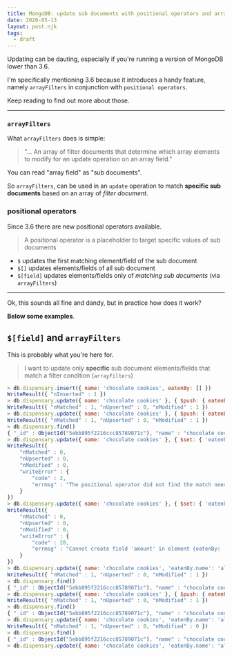 ```yaml
---
title: MongoDB: update sub documents with positional operators and arrayFilters
date: 2020-05-13
layout: post.njk
tags:
  - draft
---
```


Updating can be dauting, especially if you're running a version of MongoDB lower than 3.6.

I'm specifically mentioning 3.6 because it introduces a handy feature, namely `arrayFilters` in conjunction with `positional operators`.

Keep reading to find out more about those.

---

### `arrayFilters`

What `arrayFilters` does is simple:

> "... An array of filter documents that determine which array elements to modify for an update operation on an array field."

You can read "array field" as "sub documents".

So `arrayFilters`, can be used in an `update` operation to match **specific sub documents** based on an array of *filter document*.

### positional operators

Since 3.6 there are new positional operators available.

> A positional operator is a placeholder to target specific values of sub documents

- `$` updates the first matching element/field of the sub document
- `$[]` updates elements/fields of all sub document
- `$[field]` updates elements/fields only of *matching sub documents* (via `arrayFilters`)

---

Ok, this sounds all fine and dandy, but in practice how does it work?

**Below some examples**.

## `$[field]` and `arrayFilters`

This is probably what you're here for.

> I want to update only **specific** sub document elements/fields that match a filter condition (`arrayFilters`)

```js
> db.dispensary.insert({ name: 'chocolate cookies', eatenBy: [] })
WriteResult({ "nInserted" : 1 })
> db.dispensary.update({ name: 'chocolate cookies' }, { $push: { eatenBy: { name: 'alice', amount: 2 } } })
WriteResult({ "nMatched" : 1, "nUpserted" : 0, "nModified" : 1 })
> db.dispensary.update({ name: 'chocolate cookies' }, { $push: { eatenBy: { name: 'bob', amount: 3 } } })
WriteResult({ "nMatched" : 1, "nUpserted" : 0, "nModified" : 1 })
> db.dispensary.find()
{ "_id" : ObjectId("5ebb895f2216ccc85789071c"), "name" : "chocolate cookies", "eatenBy" : [ { "name" : "alice", "amount" : 2 }, { "name" : "bob", "amount" : 3 } ] }
> db.dispensary.update({ name: 'chocolate cookies' }, { $set: { 'eatenBy.$.amount': 1 } })
WriteResult({
	"nMatched" : 0,
	"nUpserted" : 0,
	"nModified" : 0,
	"writeError" : {
		"code" : 2,
		"errmsg" : "The positional operator did not find the match needed from the query."
	}
})
> db.dispensary.update({ name: 'chocolate cookies' }, { $set: { 'eatenBy.amount': 1 } })
WriteResult({
	"nMatched" : 0,
	"nUpserted" : 0,
	"nModified" : 0,
	"writeError" : {
		"code" : 28,
		"errmsg" : "Cannot create field 'amount' in element {eatenBy: [ { name: \"alice\", amount: 2.0 }, { name: \"bob\", amount: 3.0 } ]}"
	}
})
> db.dispensary.update({ name: 'chocolate cookies', 'eatenBy.name': 'alice' }, { $set: { 'eatenBy.$.amount': 1 } }, {})
WriteResult({ "nMatched" : 1, "nUpserted" : 0, "nModified" : 1 })
> db.dispensary.find()
{ "_id" : ObjectId("5ebb895f2216ccc85789071c"), "name" : "chocolate cookies", "eatenBy" : [ { "name" : "alice", "amount" : 1 }, { "name" : "bob", "amount" : 3 } ] }
> db.dispensary.update({ name: 'chocolate cookies' }, { $push: { eatenBy: { name: 'alice', amount: 3 } } })
WriteResult({ "nMatched" : 1, "nUpserted" : 0, "nModified" : 1 })
> db.dispensary.find()
{ "_id" : ObjectId("5ebb895f2216ccc85789071c"), "name" : "chocolate cookies", "eatenBy" : [ { "name" : "alice", "amount" : 1 }, { "name" : "bob", "amount" : 3 }, { "name" : "alice", "amount" : 3 } ] }
> db.dispensary.update({ name: 'chocolate cookies', 'eatenBy.name': 'alice' }, { $set: { 'eatenBy.$.amount': 1 } }, {})
WriteResult({ "nMatched" : 1, "nUpserted" : 0, "nModified" : 0 })
> db.dispensary.find()
{ "_id" : ObjectId("5ebb895f2216ccc85789071c"), "name" : "chocolate cookies", "eatenBy" : [ { "name" : "alice", "amount" : 1 }, { "name" : "bob", "amount" : 3 }, { "name" : "alice", "amount" : 3 } ] }
> db.dispensary.update({ name: 'chocolate cookies', 'eatenBy.name': 'alice' }, { $set: { 'eatenBy.$.amount': 1 } }, {})
```
